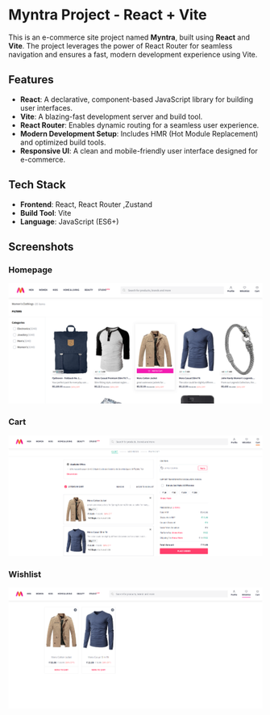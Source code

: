 # Myntra Project - React + Vite

This is an e-commerce site project named **Myntra**, built using **React** and **Vite**. The project leverages the power of React Router for seamless navigation and ensures a fast, modern development experience using Vite.

## Features

- **React**: A declarative, component-based JavaScript library for building user interfaces.
- **Vite**: A blazing-fast development server and build tool.
- **React Router**: Enables dynamic routing for a seamless user experience.
- **Modern Development Setup**: Includes HMR (Hot Module Replacement) and optimized build tools.
- **Responsive UI**: A clean and mobile-friendly user interface designed for e-commerce.

## Tech Stack

- **Frontend**: React, React Router ,Zustand
- **Build Tool**: Vite
- **Language**: JavaScript (ES6+)

## Screenshots


### Homepage
![Myntra Homepage](/Screenshots/Screenshot%202024-11-21%20174306.png "Screenshot of Myntra Homepage")


### Cart
![Myntra Homepage](/Screenshots/Screenshot%202024-11-21%20174343.png "Screenshot of Myntra Homepage")


### Wishlist
![Myntra Homepage](/Screenshots/Screenshot%202024-11-21%20174356.png "Screenshot of Myntra Homepage")

